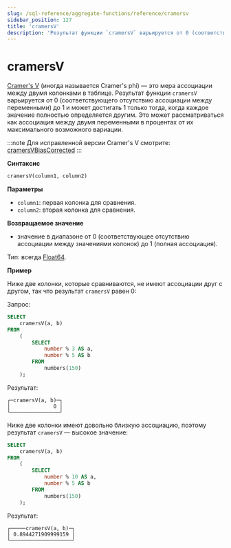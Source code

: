 ```yaml
---
slug: /sql-reference/aggregate-functions/reference/cramersv
sidebar_position: 127
title: 'cramersV'
description: 'Результат функции `cramersV` варьируется от 0 (соответствующего отсутствию ассоциации между переменными) до 1 и может достигать 1 только тогда, когда каждое значение полностью определяется другим. Это может рассматриваться как ассоциация между двумя переменными в процентах от их максимального возможного вариации.'
---
```



# cramersV

[Cramer's V](https://en.wikipedia.org/wiki/Cram%C3%A9r%27s_V) (иногда называется Cramer's phi) — это мера ассоциации между двумя колонками в таблице. Результат функции `cramersV` варьируется от 0 (соответствующего отсутствию ассоциации между переменными) до 1 и может достигать 1 только тогда, когда каждое значение полностью определяется другим. Это может рассматриваться как ассоциация между двумя переменными в процентах от их максимального возможного вариации.

:::note
Для исправленной версии Cramer's V смотрите: [cramersVBiasCorrected](./cramersvbiascorrected.md)
:::

**Синтаксис**

``` sql
cramersV(column1, column2)
```

**Параметры**

- `column1`: первая колонка для сравнения.
- `column2`: вторая колонка для сравнения.

**Возвращаемое значение**

- значение в диапазоне от 0 (соответствующее отсутствию ассоциации между значениями колонок) до 1 (полная ассоциация).

Тип: всегда [Float64](../../../sql-reference/data-types/float.md).

**Пример**

Ниже две колонки, которые сравниваются, не имеют ассоциации друг с другом, так что результат `cramersV` равен 0:

Запрос:

``` sql
SELECT
    cramersV(a, b)
FROM
    (
        SELECT
            number % 3 AS a,
            number % 5 AS b
        FROM
            numbers(150)
    );
```

Результат:

```response
┌─cramersV(a, b)─┐
│              0 │
└────────────────┘
```

Ниже две колонки имеют довольно близкую ассоциацию, поэтому результат `cramersV` — высокое значение:

```sql
SELECT
    cramersV(a, b)
FROM
    (
        SELECT
            number % 10 AS a,
            number % 5 AS b
        FROM
            numbers(150)
    );
```

Результат:

```response
┌─────cramersV(a, b)─┐
│ 0.8944271909999159 │
└────────────────────┘
```
